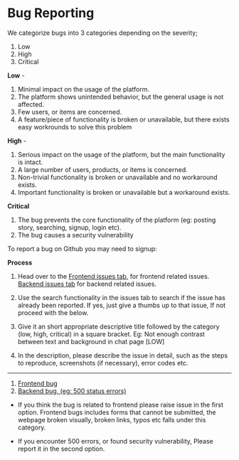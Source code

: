 # Bug Reporting

We categorize bugs into 3 categories depending on the severity;

1. Low
2. High
3. Critical

**Low** - 

1. Minimal impact on the usage of the platform.
2. The platform shows unintended behavior, but the general usage is not affected.
3. Few users, or items are concerned.
4. A feature/piece of functionality is broken or unavailable, but there exists easy workrounds to solve this problem

**High** -

1. Serious impact on the usage of the platform, but the main functionality is intact.
2. A large number of users, products, or items is concerned.
3. Non-trivial functionality is broken or unavailable and no workaround exists.
4. Important functionality is broken or unavailable but a workaround exists.

**Critical**
1. The bug prevents the core functionality of the platform (eg: posting story, searching, signup, login etc).
2. The bug causes a security vulnerability

To report a bug on Github you may need to signup:

**Process**

1. Head over to the [Frontend issues tab](https://github.com/PaulleDemon/), for frontend related issues. 
[Backend issues tab](https://github.com/PaulleDemon/) for backend related issues.

2. Use the search functionality in the issues tab to search if the issue has already been reported. If yes, just give a thumbs up to that issue, 
If not proceed with the below.

3. Give it an short appropriate descriptive title followed by the category (low, high, critical) in a square bracket. 
Eg: Not enough contrast between text and background in chat page [LOW]

4. In the description, please describe the issue in detail, such as the steps to reproduce, screenshots (if necessary), error codes etc.

----

1. [Frontend bug](https://github.com/PaulleDemon)
2. [Backend bug, (eg: 500 status errors)](https://github.com/PaulleDemon)

* If you think the bug is related to frontend please raise issue in the first option. Frontend bugs includes forms that cannot be submitted, the webpage broken visually, broken links, typos etc falls under this category.

* If you encounter 500 errors, or found security vulnerability, Please report it in the second option.
